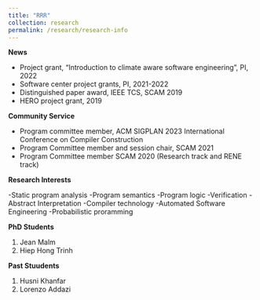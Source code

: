 ```yaml
---
title: "RRR"
collection: research
permalink: /research/research-info
---
```


**News**
- Project grant, “Introduction to climate aware software engineering”, PI, 2022 
- Software center project grants, PI, 2021-2022
- Distinguished paper award, IEEE TCS, SCAM 2019
- HERO project grant, 2019

**Community Service**
- Program committee member, ACM SIGPLAN 2023 International Conference on Compiler Construction
- Program Committee member and session chair, SCAM 2021
- Program Committee member SCAM 2020 (Research track and RENE track)

**Research Interests**

-Static program analysis
-Program semantics
-Program logic
-Verification
-Abstract Interpretation
-Compiler technology
-Automated Software Engineering
-Probabilistic proramming

**PhD Students**
1. Jean Malm
2. Hiep Hong Trinh

**Past Stuudents**
1. Husni Khanfar
2. Lorenzo Addazi

